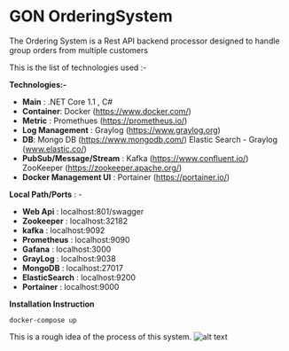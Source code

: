 # GON OrderingSystem

The Ordering System is a Rest API backend processor 
designed to handle group orders from multiple customers

This is the list of technologies used :- 

**Technologies:-**

- **Main** : .NET Core 1.1 , C#
- **Container**: Docker (https://www.docker.com/)
- **Metric** : Promethues (https://prometheus.io/)
- **Log Management** : Graylog (https://www.graylog.org)
- **DB**: Mongo DB  (https://www.mongodb.com/)
      Elastic Search - Graylog  (www.elastic.co/)
- **PubSub/Message/Stream** : Kafka (https://www.confluent.io/)
                          ZooKeeper (https://zookeeper.apache.org/)
- **Docker Management UI** : Portainer (https://portainer.io/)

**Local Path/Ports** : -

- **Web Api** : localhost:801/swagger
- **Zookeeper** : localhost:32182
- **kafka** : localhost:9092
- **Prometheus** : localhost:9090
- **Gafana** : localhost:3000
- **GrayLog** : localhost:9038
- **MongoDB** : localhost:27017
- **ElasticSearch** : localhost:9200
- **Portainer** : localhost:9000

**Installation Instruction**

```
docker-compose up
```

This is a rough idea of the process of this system.
![alt text](http://www.codedsphere.com/wp-content/uploads/2017/08/GONSystems-1.png)
